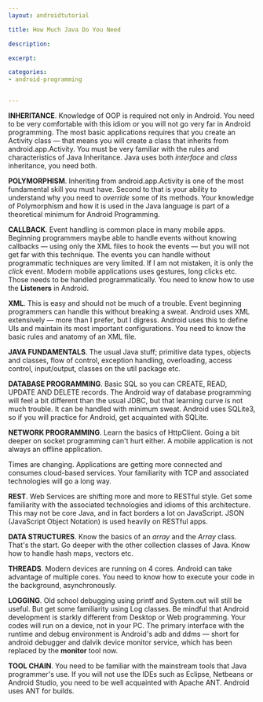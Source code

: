 ```yaml
---
layout: androidtutorial

title: How Much Java Do You Need

description: 

excerpt: 

categories:
- android-programming


---
```


**INHERITANCE**. Knowledge of OOP is required not only in Android. You need to be very comfortable with this idiom or you will not go very far in Android programming. The most basic applications requires that you create an Activity class &mdash; that means you will create a class that inherits from android.app.Activity. You must be very familiar with the rules and characteristics of Java Inheritance. Java uses both *interface* and *class* inheritance, you need both.

**POLYMORPHISM**. Inheriting from android.app.Activity is one of the most fundamental skill you must have. Second to that is your ability to understand why you need to *override* some of its methods. Your knowledge of Polymorphism and how it is used in the Java language is part of a theoretical minimum for Android Programming. 

**CALLBACK**. Event handling is common place in many mobile apps. Beginning programmers maybe able to handle events without knowing callbacks &mdash; using only the XML files to hook the events &mdash; but you will not get far with this technique. The events you can handle without programmatic techniques are very limited. If I am not mistaken, it is only the *click* event. Modern mobile applications uses gestures, long clicks etc. Those needs to be handled programmatically. You need to know how to use the **Listeners** in Android.

**XML**. This is easy and should not be much of a trouble. Event beginning programmers can handle this without breaking a sweat. Android uses XML extensively &mdash; more than I prefer, but I digress. Android uses this to define UIs and maintain its most important configurations. You need to know the basic rules and anatomy of an XML file.

**JAVA FUNDAMENTALS**. The usual Java stuff; primitive data types, objects and classes, flow of control, exception handling, overloading, access control, input/output, classes on the util package etc.

**DATABASE PROGRAMMING**. Basic SQL so you can CREATE, READ, UPDATE AND DELETE records. The Android way of database programming will feel a bit different than the usual JDBC, but that learning curve is not much trouble. It can be handled with minimum sweat. Android uses SQLite3, so if you will practice for Android, get acquainted with SQLite. 

**NETWORK PROGRAMMING**. Learn the basics of HttpClient. Going a bit deeper on socket programming can't hurt either. A mobile application is not always an offline application. 

Times are changing. Applications are getting more connected and consumes cloud-based services. Your familiarity with TCP and associated technologies will go a long way.

**REST**. Web Services are shifting more and more to RESTful style. Get some familiarity with the associated technologies and idioms of this architecture. This may not be core Java, and in fact borders a lot on JavaScript. JSON (JavaScript Object Notation) is used heavily on RESTful apps.

**DATA STRUCTURES**. Know the basics of an *array* and the *Array* class. That's the start. Go deeper with the other collection classes of Java. Know how to handle hash maps, vectors etc. 

**THREADS**. Modern devices are running on 4 cores. Android can take advantage of multiple cores. You need to know how to execute your code in the background, asynchronously.

**LOGGING**. Old school debugging using printf and System.out will still be useful. But get some familiarity using Log classes. Be mindful that Android development is starkly different from Desktop or Web programming. Your codes will run on a device, not in your PC. The primary interface with the runtime and debug environment is Android's adb and ddms &mdash; short for android debugger and dalvik device monitor service, which has been replaced by the **monitor** tool now.

**TOOL CHAIN**. You need to be familiar with the mainstream tools that Java programmer's use. If you will not use the IDEs such as Eclipse, Netbeans or Android Studio, you need to be well acquainted with Apache ANT. Android uses ANT for builds.
